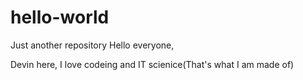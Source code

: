 # hello-world
Just another repository
Hello everyone,

Devin here, I love codeing and IT scienice(That's what I am made of)
